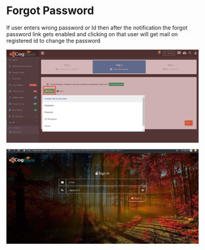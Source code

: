 # Forgot Password

If user enters wrong password or Id then after the notification the forgot password link gets enabled and clicking on that user will get mail on registered id to change the password

![](../.gitbook/assets/image%20%28137%29.png)

![](../.gitbook/assets/image%20%28146%29.png)





